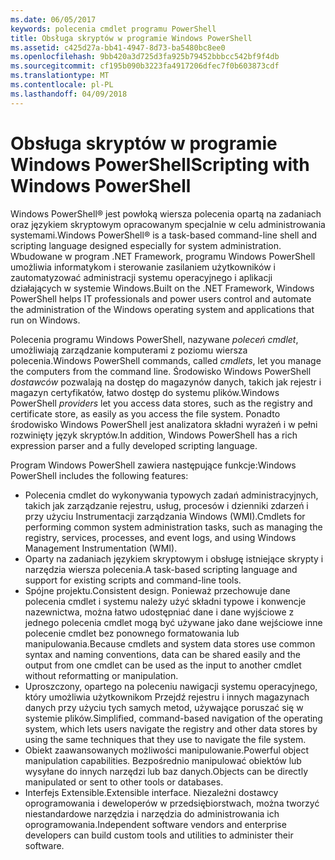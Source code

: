 ```yaml
---
ms.date: 06/05/2017
keywords: polecenia cmdlet programu PowerShell
title: Obsługa skryptów w programie Windows PowerShell
ms.assetid: c425d27a-bb41-4947-8d73-ba5480bc8ee0
ms.openlocfilehash: 9bb420a3d725d3fa925b79452bbbcc542bf9f4db
ms.sourcegitcommit: cf195b090b3223fa4917206dfec7f0b603873cdf
ms.translationtype: MT
ms.contentlocale: pl-PL
ms.lasthandoff: 04/09/2018
---
```

# <a name="scripting-with-windows-powershell"></a><span data-ttu-id="cc520-103">Obsługa skryptów w programie Windows PowerShell</span><span class="sxs-lookup"><span data-stu-id="cc520-103">Scripting with Windows PowerShell</span></span>

<span data-ttu-id="cc520-104">Windows PowerShell® jest powłoką wiersza polecenia opartą na zadaniach oraz językiem skryptowym opracowanym specjalnie w celu administrowania systemami.</span><span class="sxs-lookup"><span data-stu-id="cc520-104">Windows PowerShell® is a task-based command-line shell and scripting language designed especially for system administration.</span></span> <span data-ttu-id="cc520-105">Wbudowane w program .NET Framework, programu Windows PowerShell umożliwia informatykom i sterowanie zasilaniem użytkowników i zautomatyzować administracji systemu operacyjnego i aplikacji działających w systemie Windows.</span><span class="sxs-lookup"><span data-stu-id="cc520-105">Built on the .NET Framework, Windows PowerShell helps IT professionals and power users control and automate the administration of the Windows operating system and applications that run on Windows.</span></span>

<span data-ttu-id="cc520-106">Polecenia programu Windows PowerShell, nazywane *poleceń cmdlet*, umożliwiają zarządzanie komputerami z poziomu wiersza polecenia.</span><span class="sxs-lookup"><span data-stu-id="cc520-106">Windows PowerShell commands, called *cmdlets*, let you manage the computers from the command line.</span></span> <span data-ttu-id="cc520-107">Środowisko Windows PowerShell *dostawców* pozwalają na dostęp do magazynów danych, takich jak rejestr i magazyn certyfikatów, łatwo dostęp do systemu plików.</span><span class="sxs-lookup"><span data-stu-id="cc520-107">Windows PowerShell *providers* let you access data stores, such as the registry and certificate store, as easily as you access the file system.</span></span> <span data-ttu-id="cc520-108">Ponadto środowisko Windows PowerShell jest analizatora składni wyrażeń i w pełni rozwinięty język skryptów.</span><span class="sxs-lookup"><span data-stu-id="cc520-108">In addition, Windows PowerShell has a rich expression parser and a fully developed scripting language.</span></span>

<span data-ttu-id="cc520-109">Program Windows PowerShell zawiera następujące funkcje:</span><span class="sxs-lookup"><span data-stu-id="cc520-109">Windows PowerShell includes the following features:</span></span>

- <span data-ttu-id="cc520-110">Polecenia cmdlet do wykonywania typowych zadań administracyjnych, takich jak zarządzanie rejestru, usług, procesów i dzienniki zdarzeń i przy użyciu Instrumentacji zarządzania Windows (WMI).</span><span class="sxs-lookup"><span data-stu-id="cc520-110">Cmdlets for performing common system administration tasks, such as managing the registry, services, processes, and event logs, and using Windows Management Instrumentation (WMI).</span></span>
- <span data-ttu-id="cc520-111">Oparty na zadaniach językiem skryptowym i obsługę istniejące skrypty i narzędzia wiersza polecenia.</span><span class="sxs-lookup"><span data-stu-id="cc520-111">A task-based scripting language and support for existing scripts and command-line tools.</span></span>
- <span data-ttu-id="cc520-112">Spójne projektu.</span><span class="sxs-lookup"><span data-stu-id="cc520-112">Consistent design.</span></span> <span data-ttu-id="cc520-113">Ponieważ przechowuje dane polecenia cmdlet i systemu należy użyć składni typowe i konwencje nazewnictwa, można łatwo udostępniać dane i dane wyjściowe z jednego polecenia cmdlet mogą być używane jako dane wejściowe inne polecenie cmdlet bez ponownego formatowania lub manipulowania.</span><span class="sxs-lookup"><span data-stu-id="cc520-113">Because cmdlets and system data stores use common syntax and naming conventions, data can be shared easily and the output from one cmdlet can be used as the input to another cmdlet without reformatting or manipulation.</span></span>
- <span data-ttu-id="cc520-114">Uproszczony, opartego na poleceniu nawigacji systemu operacyjnego, który umożliwia użytkownikom Przejdź rejestru i innych magazynach danych przy użyciu tych samych metod, używające poruszać się w systemie plików.</span><span class="sxs-lookup"><span data-stu-id="cc520-114">Simplified, command-based navigation of the operating system, which lets users navigate the registry and other data stores by using the same techniques that they use to navigate the file system.</span></span>
- <span data-ttu-id="cc520-115">Obiekt zaawansowanych możliwości manipulowanie.</span><span class="sxs-lookup"><span data-stu-id="cc520-115">Powerful object manipulation capabilities.</span></span> <span data-ttu-id="cc520-116">Bezpośrednio manipulować obiektów lub wysyłane do innych narzędzi lub baz danych.</span><span class="sxs-lookup"><span data-stu-id="cc520-116">Objects can be directly manipulated or sent to other tools or databases.</span></span>
- <span data-ttu-id="cc520-117">Interfejs Extensible.</span><span class="sxs-lookup"><span data-stu-id="cc520-117">Extensible interface.</span></span> <span data-ttu-id="cc520-118">Niezależni dostawcy oprogramowania i deweloperów w przedsiębiorstwach, można tworzyć niestandardowe narzędzia i narzędzia do administrowania ich oprogramowania.</span><span class="sxs-lookup"><span data-stu-id="cc520-118">Independent software vendors and enterprise developers can build custom tools and utilities to administer their software.</span></span>